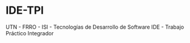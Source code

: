 # IDE-TPI
UTN - FRRO - ISI - Tecnologías de Desarrollo de Software IDE - Trabajo Práctico Integrador
